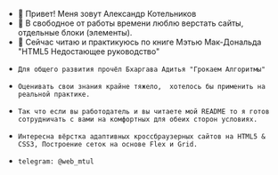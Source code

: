 - 👋 Привет! Меня зовут Александр Котельников 
- 👀 В свободное от работы времени люблю верстать сайты, отдельные блоки (элементы).
- 🌱 Сейчас читаю и практикуюсь по книге Мэтью Мак-Дональда "HTML5 Недостающее руководство"
-     Для общего развития прочёл Бхаргава Адитья "Грокаем Алгоритмы" 
-     Оценивать свои знания крайне тяжело,  хотелось бы применить на реальной практике.
-     Так что если вы работодатель и вы читаете мой README то я готов сотрудничать с вами на комфортных для обеих сторон условиях.
-     Интересна вёрстка адаптивных кроссбраузерных сайтов на HTML5 & CSS3, Построение сеток на основе Flex и Grid.
-     telegram: @web_mtul

<!---
Kotelnikov182/Kotelnikov182 is a ✨ special ✨ repository because its `README.md` (this file) appears on your GitHub profile.
You can click the Preview link to take a look at your changes.
--->
